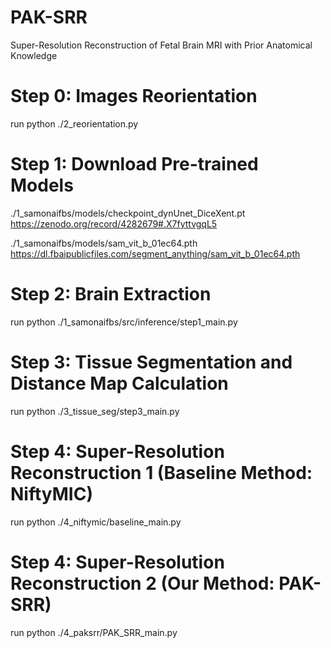 # PAK-SRR
Super-Resolution Reconstruction of Fetal Brain MRI with Prior Anatomical Knowledge

# Step 0: Images Reorientation

run python ./2_reorientation.py

# Step 1: Download Pre-trained Models

./1_samonaifbs/models/checkpoint_dynUnet_DiceXent.pt https://zenodo.org/record/4282679#.X7fyttvgqL5

./1_samonaifbs/models/sam_vit_b_01ec64.pth https://dl.fbaipublicfiles.com/segment_anything/sam_vit_b_01ec64.pth


# Step 2: Brain Extraction

run python ./1_samonaifbs/src/inference/step1_main.py


# Step 3: Tissue Segmentation and Distance Map Calculation

run python ./3_tissue_seg/step3_main.py

# Step 4: Super-Resolution Reconstruction 1 (Baseline Method: NiftyMIC)

run python ./4_niftymic/baseline_main.py

# Step 4: Super-Resolution Reconstruction 2 (Our Method: PAK-SRR)

run python ./4_paksrr/PAK_SRR_main.py
